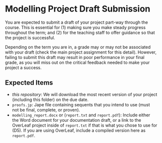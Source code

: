 # Modelling Project Draft Submission

You are expected to submit a draft of your project part-way through the course. This is essential for (1) making sure you make steady progress throughout the term; and (2) for the teaching staff to offer guidance so that the project is successful.

Depending on the term you are in, a grade may or may not be associated with your draft (check the main project assignment for this detail). However, failing to submit this draft may result in poor performance in your final grade, as you will miss out on the critical feedback needed to make your project a success.

## Expected Items

* *this repository*: We will download the most recent version of your project (including this folder) on the due date.
* `proofs.jp`: Jape file containing sequents that you intend to use (must not be final, complete, or proven).
* `modelling_report.docx` or (`report.txt` and `report.pdf`): Include either the Word document for your documentation draft, or a link to the OverLeaf project inside of `report.txt` if that is what you chose to use for (D5). If you are using OverLeaf, include a compiled version here as `report.pdf`.
